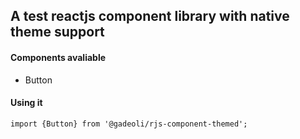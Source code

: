 ## A test reactjs component library with native theme support

#### Components avaliable
- Button


#### Using it
```
import {Button} from '@gadeoli/rjs-component-themed';
```